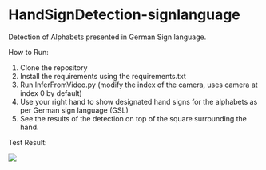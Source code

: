 # HandSignDetection-signlanguage
Detection of Alphabets presented in German Sign language.



How to Run:

1. Clone the repository
2. Install the requirements using the requirements.txt
2. Run InferFromVideo.py (modify the index of the camera, uses camera at index 0 by default)
3. Use your right hand to show designated hand signs for the alphabets as per German sign language (GSL)
4. See the results of the detection on top of the square surrounding the hand.

Test Result:

![](https://github.com/bhargav-ds1/HandSignDetection-signlanguage/blob/main/Assets/test-gif.gif)